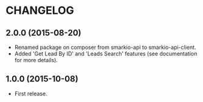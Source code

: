 CHANGELOG
==========================

## 2.0.0 (2015-08-20)

* Renamed package on composer from smarkio-api to smarkio-api-client.
* Added 'Get Lead By ID' and 'Leads Search' features (see documentation for more details).

## 1.0.0 (2015-10-08)

* First release.